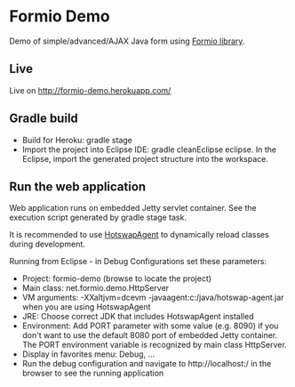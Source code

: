 # Formio Demo

Demo of simple/advanced/AJAX Java form using [Formio library](https://github.com/beranradek/formio "Formio library").

## Live

Live on http://formio-demo.herokuapp.com/

## Gradle build

* Build for Heroku: gradle stage
* Import the project into Eclipse IDE: gradle cleanEclipse eclipse. In the Eclipse, import the generated project structure into the workspace. 

## Run the web application

Web application runs on embedded Jetty servlet container.
See the execution script generated by gradle stage task.

It is recommended to use [HotswapAgent](http://www.hotswapagent.org/) to
dynamically reload classes during development.

Running from Eclipse - in Debug Configurations set these parameters:

* Project: formio-demo (browse to locate the project)
* Main class: net.formio.demo.HttpServer
* VM arguments: -XXaltjvm=dcevm -javaagent:c:/java/hotswap-agent.jar when you are using HotswapAgent
* JRE: Choose correct JDK that includes HotswapAgent installed
* Environment: Add PORT parameter with some value (e.g. 8090) if you don't want to use the default 8080 port of embedded Jetty container. The PORT environment variable is recognized by main class HttpServer. 
* Display in favorites menu: Debug, ... 
* Run the debug configuration and navigate to http://localhost:<your port>/ in the browser to see the running application
